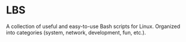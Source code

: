 # LBS
A collection of useful and easy-to-use Bash scripts for Linux.  Organized into categories (system, network, development, fun, etc.).
